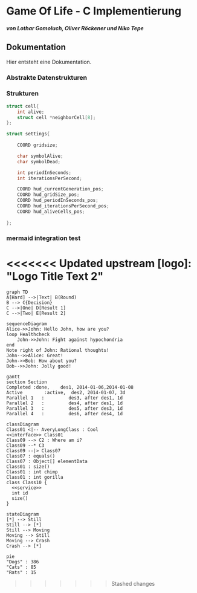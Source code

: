 # Game Of Life - C Implementierung
##### von Lothar Gomoluch, Oliver Röckener und Niko Tepe


## Dokumentation

Hier entsteht eine Dokumentation.

### Abstrakte Datenstrukturen


### Strukturen

```c
struct cell{
    int alive;
    struct cell *neighborCell[8];
};
```

```c
struct settings{
    
    COORD gridsize;

    char symbolAlive;
    char symbolDead;

    int periodInSeconds;
    int iterationsPerSecond;

    COORD hud_currentGeneration_pos;  
    COORD hud_gridSize_pos;
    COORD hud_periodInSeconds_pos;
    COORD hud_iterationsPerSecond_pos;
    COORD hud_aliveCells_pos;
    
};
```

### mermaid integration test

<<<<<<< Updated upstream
[logo]:  "Logo Title Text 2"
=======
```mermaid
graph TD
A[Hard] -->|Text| B(Round)
B --> C{Decision}
C -->|One| D[Result 1]
C -->|Two| E[Result 2]
```

```mermaid
sequenceDiagram
Alice->>John: Hello John, how are you?
loop Healthcheck
    John->>John: Fight against hypochondria
end
Note right of John: Rational thoughts!
John-->>Alice: Great!
John->>Bob: How about you?
Bob-->>John: Jolly good!
```

```mermaid
gantt
section Section
Completed :done,    des1, 2014-01-06,2014-01-08
Active        :active,  des2, 2014-01-07, 3d
Parallel 1   :         des3, after des1, 1d
Parallel 2   :         des4, after des1, 1d
Parallel 3   :         des5, after des3, 1d
Parallel 4   :         des6, after des4, 1d
```

```mermaid
classDiagram
Class01 <|-- AveryLongClass : Cool
<<interface>> Class01
Class09 --> C2 : Where am i?
Class09 --* C3
Class09 --|> Class07
Class07 : equals()
Class07 : Object[] elementData
Class01 : size()
Class01 : int chimp
Class01 : int gorilla
class Class10 {
  <<service>>
  int id
  size()
}
```

```mermaid
stateDiagram
[*] --> Still
Still --> [*]
Still --> Moving
Moving --> Still
Moving --> Crash
Crash --> [*]
```

```mermaid
pie
"Dogs" : 386
"Cats" : 85
"Rats" : 15
```
>>>>>>> Stashed changes
